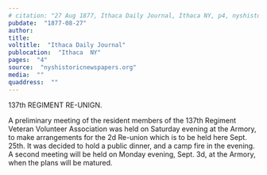 ```yaml
---
# citation: "27 Aug 1877, Ithaca Daily Journal, Ithaca NY, p4, nyshistoricnewspapers.org."
pubdate:  "1877-08-27"
author: 
title: 
voltitle:  "Ithaca Daily Journal"
publocation:  "Ithaca  NY"
pages:  "4"
source:  "nyshistoricnewspapers.org"
media:  ""
quaddress:  ""
---
```

137th REGIMENT RE-UNIGN.  

A preliminary meeting of the resident members of the 137th Regiment Veteran Volunteer Association was held on Saturday evening at the Armory, to make arrangements for the 2d Re-union which is to be held here Sept. 25th. It was decided to hold a public dinner, and a camp fire in the evening. A second meeting will be held on Monday evening, Sept. 3d, at the Armory, when the plans will be matured. 

